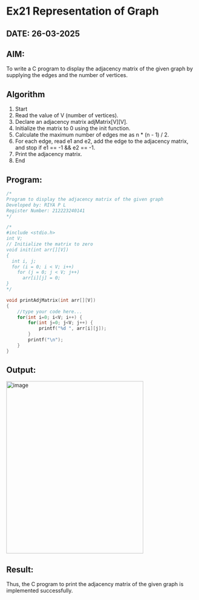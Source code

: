 # Ex21 Representation of Graph
## DATE: 26-03-2025
## AIM:
To write a C program to display the adjacency matrix of the given graph by supplying the edges and the number of vertices.

## Algorithm
1. Start
2. Read the value of V (number of vertices).
3. Declare an adjacency matrix adjMatrix[V][V].
4. Initialize the matrix to 0 using the init function.
5. Calculate the maximum number of edges me as n * (n - 1) / 2.
6. For each edge, read e1 and e2, add the edge to the adjacency matrix, and stop if e1 == -1 && e2 == -1.
7. Print the adjacency matrix.
8. End

## Program:
```c
/*
Program to display the adjacency matrix of the given graph
Developed by: RIYA P L
Register Number: 212223240141  
*/

/*
#include <stdio.h>
int V;
// Initialize the matrix to zero
void init(int arr[][V]) 
{
  int i, j;
  for (i = 0; i < V; i++)
    for (j = 0; j < V; j++)
      arr[i][j] = 0;
}
*/

void printAdjMatrix(int arr[][V])
{
    //type your code here...
    for(int i=0; i<V; i++) {
        for(int j=0; j<V; j++) {
            printf("%d ", arr[i][j]);
        }
        printf("\n");
    }
}
```

## Output:
<img width="362" height="454" alt="image" src="https://github.com/user-attachments/assets/c440bb02-f602-43a9-8190-de01eedfbbe3" />



## Result:
Thus, the C program to print the adjacency matrix of the given graph is implemented successfully.
